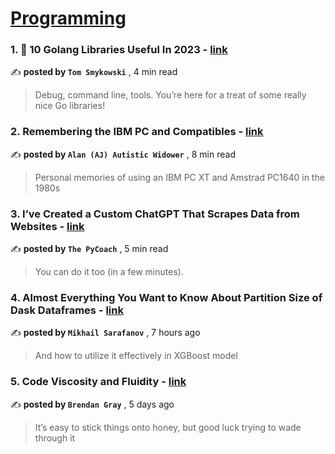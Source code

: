 
<h1><a href=https://medium.com/tag/programming/recommended target="_blank" rel="noopener noreferrer">Programming</a></h1>
<h3>1. 🏃 10 Golang Libraries Useful In 2023 - <a href=https://medium.com/@tomaszs2/10-golang-libraries-useful-in-2023-36a84451bac6?source=tag_recommended_feed---------0-84----------programming----------0b1f3e88_ecfe_410b_9f6f_df83c9c1178d------- target="_blank" rel="noopener noreferrer">link</a></h3>

✍️ **posted by `Tom Smykowski`** <date> , 4 min read</date>

<blockquote>Debug, command line, tools. You’re here for a treat of some really nice Go libraries!</blockquote>

<h3>2. Remembering the IBM PC and Compatibles - <a href=https://medium.com/@autisticwidower/remembering-the-ibm-pc-and-compatibles-5ab93bcb8876?source=tag_recommended_feed---------1-107----------programming----------0b1f3e88_ecfe_410b_9f6f_df83c9c1178d------- target="_blank" rel="noopener noreferrer">link</a></h3>

✍️ **posted by `Alan (AJ) Autistic Widower`** <date> , 8 min read</date>

<blockquote>Personal memories of using an IBM PC XT and Amstrad PC1640 in the 1980s</blockquote>

<h3>3. I’ve Created a Custom ChatGPT That Scrapes Data from Websites - <a href=https://medium.com/artificial-corner/ive-created-a-custom-gpt-that-scrapes-data-from-websites-9086aff58105?source=tag_recommended_feed---------2-85----------programming----------0b1f3e88_ecfe_410b_9f6f_df83c9c1178d------- target="_blank" rel="noopener noreferrer">link</a></h3>

✍️ **posted by `The PyCoach`** <date> , 5 min read</date>

<blockquote>You can do it too (in a few minutes).</blockquote>

<h3>4. Almost Everything You Want to Know About Partition Size of Dask Dataframes - <a href=https://medium.com/towards-data-science/almost-everything-you-want-to-know-about-partition-size-of-dask-dataframes-ac1b136d7674?source=tag_recommended_feed---------3-84----------programming----------0b1f3e88_ecfe_410b_9f6f_df83c9c1178d------- target="_blank" rel="noopener noreferrer">link</a></h3>

✍️ **posted by `Mikhail Sarafanov`** <date> , 7 hours ago</date>

<blockquote>And how to utilize it effectively in XGBoost model</blockquote>

<h3>5. Code Viscosity and Fluidity - <a href=https://medium.com/@caring_lion_hedgehog_829/code-viscosity-and-fluidity-3e512afd2d82?source=tag_recommended_feed---------4-107----------programming----------0b1f3e88_ecfe_410b_9f6f_df83c9c1178d------- target="_blank" rel="noopener noreferrer">link</a></h3>

✍️ **posted by `Brendan Gray`** <date> , 5 days ago</date>

<blockquote>It’s easy to stick things onto honey, but good luck trying to wade through it</blockquote>


